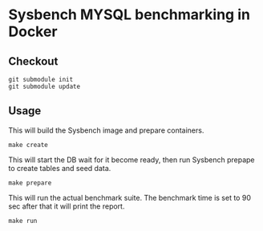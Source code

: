 # Sysbench MYSQL benchmarking in Docker

## Checkout
```
git submodule init
git submodule update
```

## Usage
This will build the Sysbench image and prepare containers.
```
make create
```

This will start the DB wait for it become ready, then run Sysbench prepape to create tables and seed data.
```
make prepare
```

This will run the actual benchmark suite. The benchmark time is set to 90 sec after that it will print the report.
```
make run
```